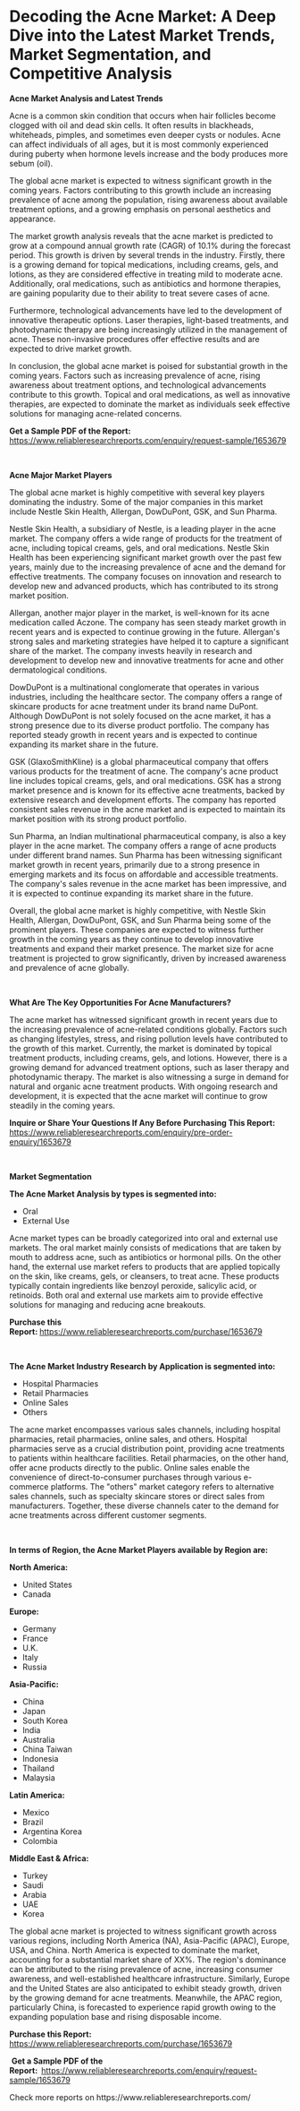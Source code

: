 <p><h1>Decoding the Acne Market: A Deep Dive into the Latest Market Trends, Market Segmentation, and Competitive Analysis</h1></p><p><strong>Acne Market Analysis and Latest Trends</strong></p>
<p><p>Acne is a common skin condition that occurs when hair follicles become clogged with oil and dead skin cells. It often results in blackheads, whiteheads, pimples, and sometimes even deeper cysts or nodules. Acne can affect individuals of all ages, but it is most commonly experienced during puberty when hormone levels increase and the body produces more sebum (oil).</p><p>The global acne market is expected to witness significant growth in the coming years. Factors contributing to this growth include an increasing prevalence of acne among the population, rising awareness about available treatment options, and a growing emphasis on personal aesthetics and appearance.</p><p>The market growth analysis reveals that the acne market is predicted to grow at a compound annual growth rate (CAGR) of 10.1% during the forecast period. This growth is driven by several trends in the industry. Firstly, there is a growing demand for topical medications, including creams, gels, and lotions, as they are considered effective in treating mild to moderate acne. Additionally, oral medications, such as antibiotics and hormone therapies, are gaining popularity due to their ability to treat severe cases of acne.</p><p>Furthermore, technological advancements have led to the development of innovative therapeutic options. Laser therapies, light-based treatments, and photodynamic therapy are being increasingly utilized in the management of acne. These non-invasive procedures offer effective results and are expected to drive market growth.</p><p>In conclusion, the global acne market is poised for substantial growth in the coming years. Factors such as increasing prevalence of acne, rising awareness about treatment options, and technological advancements contribute to this growth. Topical and oral medications, as well as innovative therapies, are expected to dominate the market as individuals seek effective solutions for managing acne-related concerns.</p></p>
<p><strong>Get a Sample PDF of the Report:&nbsp;</strong> <a href="https://www.reliableresearchreports.com/enquiry/request-sample/1653679">https://www.reliableresearchreports.com/enquiry/request-sample/1653679</a></p>
<p>&nbsp;</p>
<p><strong>Acne Major Market Players</strong></p>
<p><p>The global acne market is highly competitive with several key players dominating the industry. Some of the major companies in this market include Nestle Skin Health, Allergan, DowDuPont, GSK, and Sun Pharma.</p><p>Nestle Skin Health, a subsidiary of Nestle, is a leading player in the acne market. The company offers a wide range of products for the treatment of acne, including topical creams, gels, and oral medications. Nestle Skin Health has been experiencing significant market growth over the past few years, mainly due to the increasing prevalence of acne and the demand for effective treatments. The company focuses on innovation and research to develop new and advanced products, which has contributed to its strong market position.</p><p>Allergan, another major player in the market, is well-known for its acne medication called Aczone. The company has seen steady market growth in recent years and is expected to continue growing in the future. Allergan's strong sales and marketing strategies have helped it to capture a significant share of the market. The company invests heavily in research and development to develop new and innovative treatments for acne and other dermatological conditions.</p><p>DowDuPont is a multinational conglomerate that operates in various industries, including the healthcare sector. The company offers a range of skincare products for acne treatment under its brand name DuPont. Although DowDuPont is not solely focused on the acne market, it has a strong presence due to its diverse product portfolio. The company has reported steady growth in recent years and is expected to continue expanding its market share in the future.</p><p>GSK (GlaxoSmithKline) is a global pharmaceutical company that offers various products for the treatment of acne. The company's acne product line includes topical creams, gels, and oral medications. GSK has a strong market presence and is known for its effective acne treatments, backed by extensive research and development efforts. The company has reported consistent sales revenue in the acne market and is expected to maintain its market position with its strong product portfolio.</p><p>Sun Pharma, an Indian multinational pharmaceutical company, is also a key player in the acne market. The company offers a range of acne products under different brand names. Sun Pharma has been witnessing significant market growth in recent years, primarily due to a strong presence in emerging markets and its focus on affordable and accessible treatments. The company's sales revenue in the acne market has been impressive, and it is expected to continue expanding its market share in the future.</p><p>Overall, the global acne market is highly competitive, with Nestle Skin Health, Allergan, DowDuPont, GSK, and Sun Pharma being some of the prominent players. These companies are expected to witness further growth in the coming years as they continue to develop innovative treatments and expand their market presence. The market size for acne treatment is projected to grow significantly, driven by increased awareness and prevalence of acne globally.</p></p>
<p>&nbsp;</p>
<p><strong>What Are The Key Opportunities For Acne Manufacturers?</strong></p>
<p><p>The acne market has witnessed significant growth in recent years due to the increasing prevalence of acne-related conditions globally. Factors such as changing lifestyles, stress, and rising pollution levels have contributed to the growth of this market. Currently, the market is dominated by topical treatment products, including creams, gels, and lotions. However, there is a growing demand for advanced treatment options, such as laser therapy and photodynamic therapy. The market is also witnessing a surge in demand for natural and organic acne treatment products. With ongoing research and development, it is expected that the acne market will continue to grow steadily in the coming years.</p></p>
<p><strong>Inquire or Share Your Questions If Any Before Purchasing This Report:</strong> <a href="https://www.reliableresearchreports.com/enquiry/pre-order-enquiry/1653679">https://www.reliableresearchreports.com/enquiry/pre-order-enquiry/1653679</a></p>
<p>&nbsp;</p>
<p><strong>Market Segmentation</strong></p>
<p><strong>The Acne Market Analysis by types is segmented into:</strong></p>
<p><ul><li>Oral</li><li>External Use</li></ul></p>
<p><p>Acne market types can be broadly categorized into oral and external use markets. The oral market mainly consists of medications that are taken by mouth to address acne, such as antibiotics or hormonal pills. On the other hand, the external use market refers to products that are applied topically on the skin, like creams, gels, or cleansers, to treat acne. These products typically contain ingredients like benzoyl peroxide, salicylic acid, or retinoids. Both oral and external use markets aim to provide effective solutions for managing and reducing acne breakouts.</p></p>
<p><strong>Purchase this Report:&nbsp;</strong><a href="https://www.reliableresearchreports.com/purchase/1653679">https://www.reliableresearchreports.com/purchase/1653679</a></p>
<p>&nbsp;</p>
<p><strong>The Acne Market Industry Research by Application is segmented into:</strong></p>
<p><ul><li>Hospital Pharmacies</li><li>Retail Pharmacies</li><li>Online Sales</li><li>Others</li></ul></p>
<p><p>The acne market encompasses various sales channels, including hospital pharmacies, retail pharmacies, online sales, and others. Hospital pharmacies serve as a crucial distribution point, providing acne treatments to patients within healthcare facilities. Retail pharmacies, on the other hand, offer acne products directly to the public. Online sales enable the convenience of direct-to-consumer purchases through various e-commerce platforms. The "others" market category refers to alternative sales channels, such as specialty skincare stores or direct sales from manufacturers. Together, these diverse channels cater to the demand for acne treatments across different customer segments.</p></p>
<p>&nbsp;</p>
<p><strong>In terms of Region, the Acne Market Players available by Region are:</strong></p>
<p>
    <p> <strong> North America: </strong>
        <ul>
            <li>United States</li>
            <li>Canada</li>
        </ul>
        </p> 
    <p> <strong> Europe: </strong>
        <ul>
            <li>Germany</li>
            <li>France</li>
            <li>U.K.</li>
            <li>Italy</li>
            <li>Russia</li>
        </ul>
        </p> 
    <p> <strong> Asia-Pacific: </strong>
        <ul>
            <li>China</li>
            <li>Japan</li>
            <li>South Korea</li>
            <li>India</li>
            <li>Australia</li>
            <li>China Taiwan</li>
            <li>Indonesia</li>
            <li>Thailand</li>
            <li>Malaysia</li>
        </ul>
        </p> 
    <p> <strong> Latin America: </strong>
        <ul>
            <li>Mexico</li>
            <li>Brazil</li>
            <li>Argentina Korea</li>
            <li>Colombia</li>
        </ul>
        </p> 
    <p> <strong> Middle East & Africa: </strong>
        <ul>
            <li>Turkey</li>
            <li>Saudi</li>
            <li>Arabia</li>
            <li>UAE</li>
            <li>Korea</li>
        </ul>
    </p>
    </p>
<p><p>The global acne market is projected to witness significant growth across various regions, including North America (NA), Asia-Pacific (APAC), Europe, USA, and China. North America is expected to dominate the market, accounting for a substantial market share of XX%. The region's dominance can be attributed to the rising prevalence of acne, increasing consumer awareness, and well-established healthcare infrastructure. Similarly, Europe and the United States are also anticipated to exhibit steady growth, driven by the growing demand for acne treatments. Meanwhile, the APAC region, particularly China, is forecasted to experience rapid growth owing to the expanding population base and rising disposable income.</p></p>
<p><strong>Purchase this Report: </strong><a href="https://www.reliableresearchreports.com/purchase/1653679">https://www.reliableresearchreports.com/purchase/1653679</a></p>
<p>&nbsp;<strong>Get a Sample PDF of the Report:&nbsp;&nbsp;</strong><a href="https://www.reliableresearchreports.com/enquiry/request-sample/1653679">https://www.reliableresearchreports.com/enquiry/request-sample/1653679</a></p>
<p><strong></strong></p>
<p>Check more reports on https://www.reliableresearchreports.com/</p>